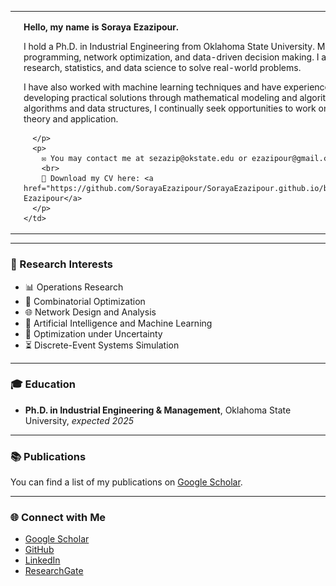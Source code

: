 <table>
  <tr>
    <td width="200">
      <img src="https://github.com/SorayaEzazipour/SorayaEzazipour.github.io/raw/master/my_pic_informs.jpg" width="180" alt="Soraya Ezazipour">
    </td>
    <td>
      <p><strong>Hello, my name is Soraya Ezazipour.</strong></p>
      <p>
        I hold a Ph.D. in Industrial Engineering from Oklahoma State University. My work focuses on mixed-integer programming, network optimization, and data-driven decision making. I apply techniques from operations research, statistics, and data science to solve real-world problems.
      </p>
      <p>
        I have also worked with machine learning techniques and have experience in both C++ and Python. I enjoy developing practical solutions through mathematical modeling and algorithm design. With a solid foundation in algorithms and data structures, I continually seek opportunities to work on challenging projects that bridge theory and application.

      
      </p>
      <p>
        ✉️ You may contact me at sezazip@okstate.edu or ezazipour@gmail.com  
        <br>
        📄 Download my CV here: <a href="https://github.com/SorayaEzazipour/SorayaEzazipour.github.io/blob/master/Soraya_Ezazipur.pdf">CV-Ezazipour</a>
      </p>
    </td>
  </tr>
</table>

---

### 🧠 Research Interests

- 📊 Operations Research  
- 🧩 Combinatorial Optimization  
- 🌐 Network Design and Analysis  
- 🤖 Artificial Intelligence and Machine Learning  
- 🎲 Optimization under Uncertainty  
- ⏳ Discrete-Event Systems Simulation  

---

### 🎓 Education

- **Ph.D. in Industrial Engineering & Management**, Oklahoma State University, *expected 2025*

---

### 📚 Publications

You can find a list of my publications on [Google Scholar](https://scholar.google.com/citations?user=CgtEausAAAAJ&hl=en).

---

### 🌐 Connect with Me

- [Google Scholar](https://scholar.google.com/citations?user=CgtEausAAAAJ&hl=en)  
- [GitHub](https://github.com/SorayaEzazipour)  
- [LinkedIn](https://www.linkedin.com/in/soraya-ezazipour-6630b732/)  
- [ResearchGate](https://www.researchgate.net/profile/Soraya-Ezazipour)  

